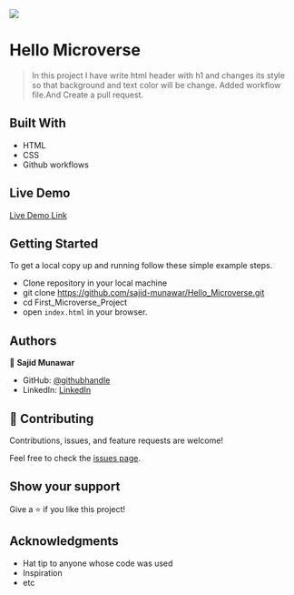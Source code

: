 ![](https://img.shields.io/badge/Microverse-blueviolet)

# Hello Microverse

> In this project I have write html header with h1 and changes its style so that background and text color will be change. Added workflow file.And Create a pull request.


## Built With

- HTML
- CSS
- Github workflows

## Live Demo 

[Live Demo Link](https://sajid-munawar.github.io/First_Microverse_Project/)


## Getting Started

To get a local copy up and running follow these simple example steps.

- Clone repository in your local machine 
- git clone https://github.com/sajid-munawar/Hello_Microverse.git
- cd First_Microverse_Project
- open `index.html` in your browser.



## Authors

👤 **Sajid Munawar**

- GitHub: [@githubhandle](https://github.com/sajid-munawar)
- LinkedIn: [LinkedIn](https://www.linkedin.com/in/sajid-munawar-41ba26180/)


## 🤝 Contributing

Contributions, issues, and feature requests are welcome!

Feel free to check the [issues page](../../issues/).

## Show your support

Give a ⭐️ if you like this project!

## Acknowledgments

- Hat tip to anyone whose code was used
- Inspiration
- etc

